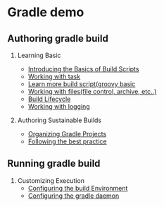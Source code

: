 # Gradle demo

## Authoring gradle build

1. Learning Basic
   - [Introducing the Basics of Build Scripts](https://docs.gradle.org/current/userguide/tutorial_using_tasks.html)
   - [Working with task](https://docs.gradle.org/current/userguide/more_about_tasks.html)
   - [Learn more build script(groovy basic](https://docs.gradle.org/current/userguide/writing_build_scripts.html)
   - [Working with files(file control, archive, etc..)](https://docs.gradle.org/current/userguide/working_with_files.html)
   - [Build Lifecycle](https://docs.gradle.org/current/userguide/build_lifecycle.html)
   - [Working with logging](https://docs.gradle.org/current/userguide/logging.html)
   
2. Authoring Sustainable Builds
   - [Organizing Gradle Projects](https://docs.gradle.org/current/userguide/organizing_gradle_projects.html)
   - [Following the best practice](https://docs.gradle.org/current/userguide/authoring_maintainable_build_scripts.html)
   
## Running gradle build

1. Customizing Execution
   - [Configuring the build Environment](https://docs.gradle.org/current/userguide/build_environment.html)
   - [Configuring the gradle daemon](https://docs.gradle.org/current/userguide/gradle_daemon.html)

